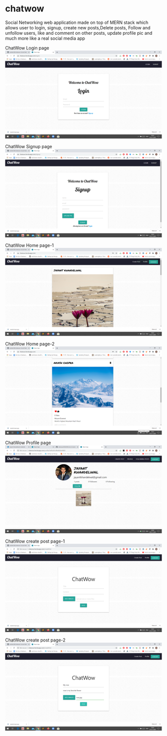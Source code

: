 # chatwow
Social Networking web application made on top of MERN stack which allows user to login, signup, create new posts,Delete posts, Follow and unfollow users, like and comment on other posts, update profile pic and much more like a real social media app

 ChatWow Login page
![](https://github.com/Jackent2B/chat_wow/blob/master/chatwow_login.png?raw=true)



ChatWow Signup page
![](https://github.com/Jackent2B/chat_wow/blob/master/chatwow_signup.png?raw=true)







ChatWow Home page-1
![](https://github.com/Jackent2B/chat_wow/blob/master/chatwow_home1.png?raw=true)







ChatWow Home page-2
![](https://github.com/Jackent2B/chat_wow/blob/master/chatwow_home2.png?raw=true)









ChatWow Profile page
![](https://github.com/Jackent2B/chat_wow/blob/master/chatwow_profile.png?raw=true)







ChatWow create post page-1
![](https://github.com/Jackent2B/chat_wow/blob/master/chatwow_createpost.png?raw=true)










ChatWow create post page-2
![](https://github.com/Jackent2B/chat_wow/blob/master/chatwow_create_post2.png?raw=true)

